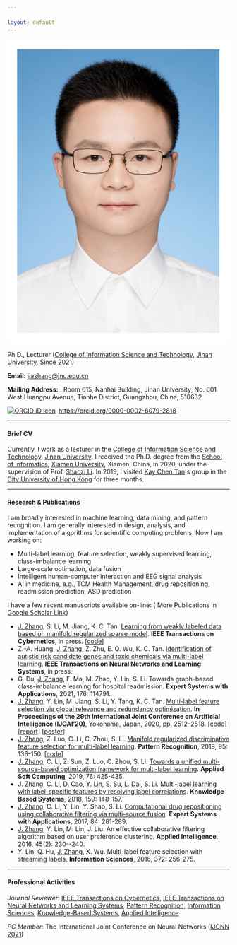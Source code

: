 ```yaml
---

layout: default 
---
```


<img class="profile-picture" src="jiazhang1.jpg">

Ph.D., Lecturer ([College of Information Science and Technology](http://xxxy2016.jnu.edu.cn/), [Jinan University](https://www.jnu.edu.cn/), Since 2021)

**Email:** [jiazhang@jnu.edu.cn](mailto:jiazhang@jnu.edu.cn)

**Mailing Address:** : Room 615, Nanhai Building, Jinan University, No. 601 West Huangpu Avenue, Tianhe District, Guangzhou, China, 510632

<div itemscope itemtype="https://schema.org/Person"><a itemprop="sameAs" content="https://orcid.org/0000-0002-6079-2818" href="https://orcid.org/0000-0002-6079-2818" target="orcid.widget" rel="me noopener noreferrer" style="vertical-align:top;"><img src="https://orcid.org/sites/default/files/images/orcid_16x16.png" style="width:1em;margin-right:.5em;" alt="ORCID iD icon">https://orcid.org/0000-0002-6079-2818</a></div>

---

#### Brief CV
Currently, I work as a lecturer in the [College of Information Science and Technology](http://xxxy2016.jnu.edu.cn/), [Jinan University](https://www.jnu.edu.cn/). I received the Ph.D. degree from the [School of Informatics](https://informatics.xmu.edu.cn/), [Xiamen University](https://www.xmu.edu.cn/), Xiamen, China, in 2020, under the supervision of Prof. [Shaozi Li](https://imt.xmu.edu.cn/szdw/js.htm). In 2019, I visited [Kay Chen Tan](https://www.comp.polyu.edu.hk/en-us/staffs/detail/8135)'s group in the [City University of Hong Kong](https://www.cityu.edu.hk/) for three months.

---

#### Research & Publications
I am broadly interested in machine learning, data mining, and pattern recognition. I am generally interested in design, analysis, and implementation of algorithms for scientific computing problems. Now I am working on:

* Multi-label learning, feature selection, weakly supervised learning, class-imbalance learning
* Large-scale optimation, data fusion
* Intelligent human-computer interaction and EEG signal analysis
* AI in medicine, e.g., TCM Health Management,  drug repositioning, readmission prediction, ASD prediction

I have a few recent manuscripts available on-line: ( More Publications in [Google Scholar Link](https://scholar.google.com/citations?user=yBaTk-gAAAAJ&hl=en))

* <u>J. Zhang</u>, S. Li, M. Jiang, K. C. Tan. [Learning from weakly labeled data based on manifold regularized sparse model](09185009.pdf). **IEEE Transactions on Cybernetics**, in press. [[code](MSWL-master.zip)]
* Z.-A. Huang, <u>J. Zhang</u>, Z. Zhu, E. Q. Wu, K. C. Tan. [Identification of autistic risk candidate genes and toxic chemicals via multi-label learning](09177287.pdf). **IEEE Transactions on Neural Networks and Learning Systems**, in press.
* G. Du, <u>J. Zhang</u>, F. Ma, M. Zhao, Y. Lin, S. Li. Towards graph-based class-imbalance learning for hospital readmission. **Expert Systems with Applications**, 2021, 176: 114791.
* <u>J. Zhang</u>, Y. Lin, M. Jiang, S. Li, Y. Tang, K. C. Tan. [Multi-label feature selection via global relevance and redundancy optimization](0348.pdf). **In Proceedings of the 29th International Joint Conference on Artificial Intelligence (IJCAI’20)**, Yokohama, Japan, 2020, pp. 2512–2518. [[code](GRRO-master.zip)] [[report](v15.pptx)] [[poster](poster.pdf)]
* <u>J. Zhang</u>, Z. Luo, C. Li, C. Zhou, S. Li. [Manifold regularized discriminative feature selection for multi-label learning](1-s2.0-S0031320319302341-main.pdf). **Pattern Recognition**, 2019, 95: 136-150. [[code](MDFS-master.zip)]
* <u>J. Zhang</u>, C. Li, Z. Sun, Z. Luo, C. Zhou, S. Li. [Towards a unified multi-source-based optimization framework for multi-label learning](1-s2.0-S1568494618307051-main.pdf). **Applied Soft Computing**, 2019, 76: 425-435.
* <u>J. Zhang</u>, C. Li, D. Cao, Y. Lin, S. Su, L. Dai, S. Li. [Multi-label learning with label-specific features by resolving label correlations](1-s2.0-S0950705118303472-main.pdf). **Knowledge-Based Systems**, 2018, 159: 148-157.
* <u>J. Zhang</u>, C. Li, Y. Lin, Y. Shao, S. Li. [Computational drug repositioning using collaborative filtering via multi-source fusion](1-s2.0-S0957417417303202-main.pdf). **Expert Systems with Applications**, 2017, 84: 281-289. 
* <u>J. Zhang</u>, Y. Lin, M. Lin, J. Liu. An effective collaborative filtering algorithm based on user preference clustering. **Applied Intelligence**, 2016, 45(2): 230--240.
* Y. Lin, Q. Hu, <u>J. Zhang</u>, X. Wu. Multi-label feature selection with streaming labels. **Information Sciences**, 2016, 372: 256-275.

---

#### Professional Activities
*Journal Reviewer*: [IEEE Transactions on Cybernetics](https://mc.manuscriptcentral.com/cyb-ieee), [IEEE Transactions on Neural Networks and Learning Systems](https://mc.manuscriptcentral.com/tnnls), [Pattern Recognition](https://www.journals.elsevier.com/pattern-recognition/), [Information Sciences](https://www.journals.elsevier.com/information-sciences), [Knowledge-Based Systems](https://www.journals.elsevier.com/knowledge-based-systems), [Applied Intelligence](https://www.editorialmanager.com/apin/Default.aspx)

*PC Member*: The International Joint Conference on Neural Networks ([IJCNN 2021](https://www.ijcnn.org/))
